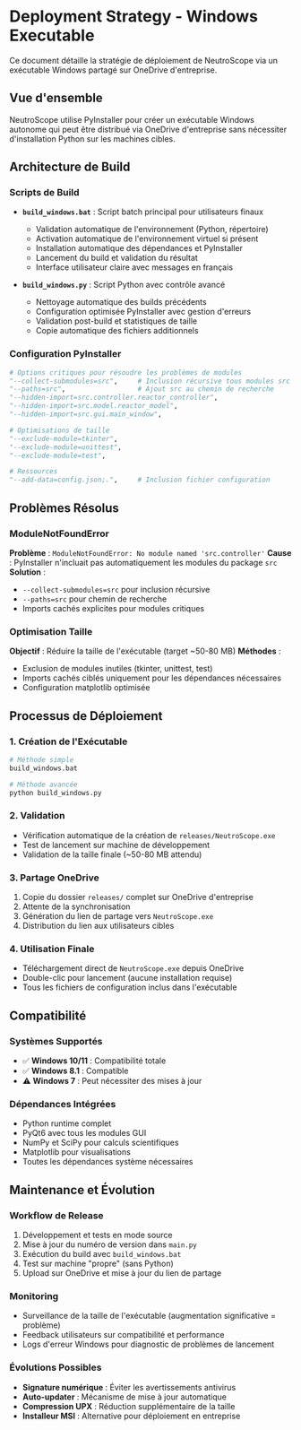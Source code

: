# Deployment Strategy - Windows Executable

Ce document détaille la stratégie de déploiement de NeutroScope via un exécutable Windows partagé sur OneDrive d'entreprise.

## Vue d'ensemble

NeutroScope utilise PyInstaller pour créer un exécutable Windows autonome qui peut être distribué via OneDrive d'entreprise sans nécessiter d'installation Python sur les machines cibles.

## Architecture de Build

### Scripts de Build
- **`build_windows.bat`** : Script batch principal pour utilisateurs finaux
  - Validation automatique de l'environnement (Python, répertoire)
  - Activation automatique de l'environnement virtuel si présent
  - Installation automatique des dépendances et PyInstaller
  - Lancement du build et validation du résultat
  - Interface utilisateur claire avec messages en français

- **`build_windows.py`** : Script Python avec contrôle avancé
  - Nettoyage automatique des builds précédents
  - Configuration optimisée PyInstaller avec gestion d'erreurs
  - Validation post-build et statistiques de taille
  - Copie automatique des fichiers additionnels

### Configuration PyInstaller

```python
# Options critiques pour résoudre les problèmes de modules
"--collect-submodules=src",     # Inclusion récursive tous modules src
"--paths=src",                  # Ajout src au chemin de recherche
"--hidden-import=src.controller.reactor_controller",
"--hidden-import=src.model.reactor_model",
"--hidden-import=src.gui.main_window",

# Optimisations de taille
"--exclude-module=tkinter",
"--exclude-module=unittest", 
"--exclude-module=test",

# Ressources
"--add-data=config.json;.",     # Inclusion fichier configuration
```

## Problèmes Résolus

### ModuleNotFoundError
**Problème** : `ModuleNotFoundError: No module named 'src.controller'`
**Cause** : PyInstaller n'incluait pas automatiquement les modules du package `src`
**Solution** : 
- `--collect-submodules=src` pour inclusion récursive
- `--paths=src` pour chemin de recherche
- Imports cachés explicites pour modules critiques

### Optimisation Taille
**Objectif** : Réduire la taille de l'exécutable (target ~50-80 MB)
**Méthodes** :
- Exclusion de modules inutiles (tkinter, unittest, test)
- Imports cachés ciblés uniquement pour les dépendances nécessaires
- Configuration matplotlib optimisée

## Processus de Déploiement

### 1. Création de l'Exécutable
```bash
# Méthode simple
build_windows.bat

# Méthode avancée
python build_windows.py
```

### 2. Validation
- Vérification automatique de la création de `releases/NeutroScope.exe`
- Test de lancement sur machine de développement
- Validation de la taille finale (~50-80 MB attendu)

### 3. Partage OneDrive
1. Copie du dossier `releases/` complet sur OneDrive d'entreprise
2. Attente de la synchronisation
3. Génération du lien de partage vers `NeutroScope.exe`
4. Distribution du lien aux utilisateurs cibles

### 4. Utilisation Finale
- Téléchargement direct de `NeutroScope.exe` depuis OneDrive
- Double-clic pour lancement (aucune installation requise)
- Tous les fichiers de configuration inclus dans l'exécutable

## Compatibilité

### Systèmes Supportés
- ✅ **Windows 10/11** : Compatibilité totale
- ✅ **Windows 8.1** : Compatible
- ⚠️ **Windows 7** : Peut nécessiter des mises à jour

### Dépendances Intégrées
- Python runtime complet
- PyQt6 avec tous les modules GUI
- NumPy et SciPy pour calculs scientifiques
- Matplotlib pour visualisations
- Toutes les dépendances système nécessaires

## Maintenance et Évolution

### Workflow de Release
1. Développement et tests en mode source
2. Mise à jour du numéro de version dans `main.py`
3. Exécution du build avec `build_windows.bat`
4. Test sur machine "propre" (sans Python)
5. Upload sur OneDrive et mise à jour du lien de partage

### Monitoring
- Surveillance de la taille de l'exécutable (augmentation significative = problème)
- Feedback utilisateurs sur compatibilité et performance
- Logs d'erreur Windows pour diagnostic de problèmes de lancement

### Évolutions Possibles
- **Signature numérique** : Éviter les avertissements antivirus
- **Auto-updater** : Mécanisme de mise à jour automatique
- **Compression UPX** : Réduction supplémentaire de la taille
- **Installeur MSI** : Alternative pour déploiement en entreprise 